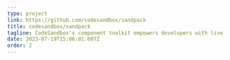 ```yaml
---
type: project
link: https://github.com/codesandbox/sandpack
title: codesandbox/sandpack
tagline: CodeSandbox's component toolkit empowers developers with live code editing experiences, enabling seamless creation of dynamic code environments.
date: 2023-07-19T15:06:01.607Z
order: 2
---
```

